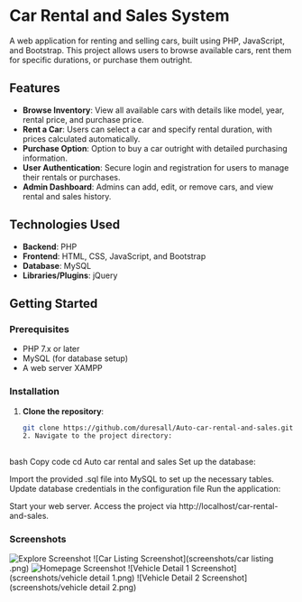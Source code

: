 # Car Rental and Sales System

A web application for renting and selling cars, built using PHP, JavaScript, and Bootstrap. This project allows users to browse available cars, rent them for specific durations, or purchase them outright.

## Features
- **Browse Inventory**: View all available cars with details like model, year, rental price, and purchase price.
- **Rent a Car**: Users can select a car and specify rental duration, with prices calculated automatically.
- **Purchase Option**: Option to buy a car outright with detailed purchasing information.
- **User Authentication**: Secure login and registration for users to manage their rentals or purchases.
- **Admin Dashboard**: Admins can add, edit, or remove cars, and view rental and sales history.

## Technologies Used
- **Backend**: PHP
- **Frontend**: HTML, CSS, JavaScript, and Bootstrap
- **Database**: MySQL 
- **Libraries/Plugins**: jQuery

## Getting Started
### Prerequisites
- PHP 7.x or later
- MySQL (for database setup)
- A web server XAMPP

### Installation
1. **Clone the repository**:
   ```bash
   git clone https://github.com/duresall/Auto-car-rental-and-sales.git
   2. Navigate to the project directory:
     
bash
Copy code
cd Auto car rental and sales
Set up the database:

Import the provided .sql file into MySQL to set up the necessary tables.
Update database credentials in the configuration file 
Run the application:

Start your web server.
Access the project via http://localhost/car-rental-and-sales.
### Screenshots 

![Explore Screenshot](screenshots/Explore.png)
![Car Listing Screenshot](screenshots/car listing .png)
![Homepage Screenshot](screenshots/homepage.png)
![Vehicle Detail 1 Screenshot](screenshots/vehicle detail 1.png)
![Vehicle Detail 2 Screenshot](screenshots/vehicle detail 2.png)

